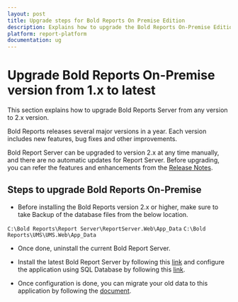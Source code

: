 ```yaml
---
layout: post
title: Upgrade steps for Bold Reports On Premise Edition
description: Explains how to upgrade the Bold Reports On-Premise Edition version from 1.x to the latest versions.
platform: report-platform
documentation: ug
---
```


# Upgrade Bold Reports On-Premise version from 1.x to latest

This section explains how to upgrade Bold Reports Server from any version to 2.x version.

Bold Reports releases several major versions in a year. Each version includes new features, bug fixes and other improvements.

Bold Report Server can be upgraded to version 2.x at any time manually, and there are no automatic updates for Report Server. Before upgrading, you can refer the features and enhancements from the [Release Notes](https://www.boldreports.com/release-history/2-2#2-2-28).

## Steps to upgrade Bold Reports On-Premise

* Before installing the Bold Reports version 2.x or higher, make sure to take Backup of the database files from the below location.

`C:\Bold Reports\Report Server\ReportServer.Web\App_Data`
`C:\Bold Reports\UMS\UMS.Web\App_Data`

* Once done, uninstall the current Bold Report Server.

* Install the latest Bold Report Server by following this [link](./../../../../installation-and-deployment/) and configure the application using SQL Database by following this [link](./../../../../application-startup/).

* Once configuration is done, you can migrate your old data to this application by following the [document](./../data-migration/).